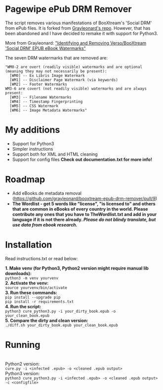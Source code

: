 Pagewipe ePub DRM Remover
===

The script removes various manifestations of BooXtream's 'Social DRM' from ePub files. It is forked from <a href=https://github.com/grayleonard/booxtream-epub-drm-remover>Grayleonard's repo</a>. However, that has been abandoned and I have decided to remake it with support for Python3.

More from Grayleonard: 
["Identifying and Removing Verso/BooXtream 'Social DRM' EPUB eBook Watermarks"](https://pastebin.com/raw/E1xgCUmb)

The seven DRM watermarks that are removed are:
```
"WM0-2 are overt (readily visible) watermarks and are optional (meaning they may not necessarily be present):
  [WM0] -- Ex Libris Image Watermark
  [WM1] -- Disclaimer Page Watermark (via keywords)
  [WM2] -- Footer Watermarks
WM3-6 are covert (not readily visible) watermarks and are always present:
  [WM3] -- Filename Watermarks
  [WM4] -- Timestamp Fingerprinting
  [WM5] -- CSS Watermark
  [WM6] -- Image Metadata Watermarks"
```
# My additions
* Support for Python3
* Simpler instructions
* Support both for XML and HTML cleaning
* Support for config files
<b>Check out documentation.txt for more info!</b>

# Roadmap

* Add eBooks.de metadata removal (https://github.com/grayleonard/booxtream-epub-drm-remover/pull/9)
* <b>The Wordlist - get 5 words like "license", "is licensed to" and others that are common in eBooks of every country in the world. Please contribute any ones that you have to TheWordlist.txt and add in your language if it is not there already. <i>Please do not blindy translate, but use data from ebook research.</i></b>

# Installation

Read instructions.txt or read below:

**1. Make venv (for Python3, Python2 version might require manual lib downloads):**
<br>```python3 -m venv yourvenv```
<br>**2. Activate the venv:**
<br>```source yourvenv/bin/activate```
<br>**3. Run these commands:**
<br>```pip install --upgrade pip```
<br>```pip install -r requirements.txt```
<br>**4. Run the script:**
<br>```python3 cure_python3.py -i your_dirty_book.epub -o your_clean_book.epub```
<br>**5. Compare the dirty and clean version:**
<br>```./diff.sh your_dirty_book.epub your_clean_book.epub```
# Running
<br>Python2 version:
<br>```cure.py -i <infected .epub> -o <cleaned .epub output>```
<br>Python3 version:
<br>```python3 cure_python3.py -i <infected .epub> -o <cleaned .epub output> -c <configfile>```
